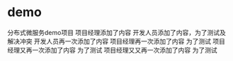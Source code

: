﻿# demo
分布式微服务demo项目
项目经理添加了内容
开发人员添加了内容，为了测试及解决冲突
开发人员再一次添加了内容
项目经理再一次添加了内容 为了测试
项目经理又再一次添加了内容 为了测试
项目经理又又再一次添加了内容 为了测试